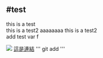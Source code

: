 #test
---
this is a test <br>
this is a test2
aaaaaaaa
this is a test2 <br>
 add  test var f

![](https://lthub.ubc.ca/files/2021/06/GitHub-Logo.png)
[這是連結](http://yahoo.com)
'''
git add
'''
